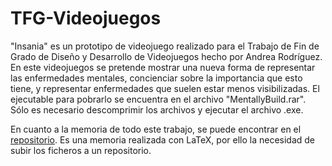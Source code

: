 # TFG-Videojuegos

"Insania" es un prototipo de videojuego realizado para el Trabajo de Fin de Grado de Diseño y Desarrollo de Videojuegos hecho por Andrea Rodríguez. En este videojuegos se pretende mostrar una nueva forma de representar las enfermedades mentales, concienciar sobre la importancia que esto tiene, y representar enfermedades que suelen estar menos visibilizadas. El ejecutable para pobrarlo se encuentra en el archivo "MentallyBuild.rar". Sólo es necesario descomprimir los archivos y ejecutar el archivo .exe. 

En cuanto a la memoria de todo este trabajo, se puede encontrar en el [repositorio](https://github.com/AndreoPSullivan/LaTeX-TFG). Es una memoria realizada con LaTeX, por ello la necesidad de subir los ficheros a un repositorio. 
